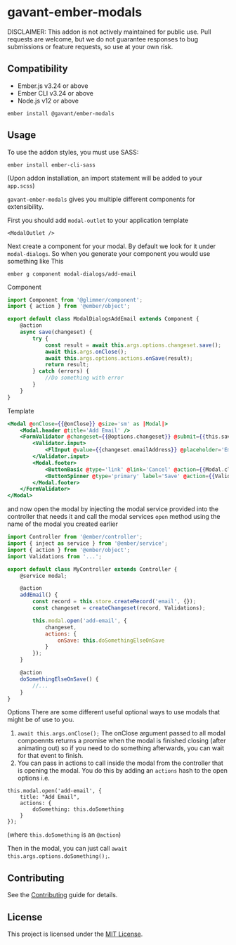 # gavant-ember-modals

DISCLAIMER: This addon is not actively maintained for public use. Pull requests are welcome, but we do not guarantee responses to bug submissions or feature requests, so use at your own risk.

## Compatibility

-   Ember.js v3.24 or above
-   Ember CLI v3.24 or above
-   Node.js v12 or above

```
ember install @gavant/ember-modals
```

## Usage

To use the addon styles, you must use SASS:

```
ember install ember-cli-sass
```

(Upon addon installation, an import statement will be added to your `app.scss`)

`gavant-ember-modals` gives you multiple different components for extensibility.

First you should add `modal-outlet` to your application template

```
<ModalOutlet />
```

Next create a component for your modal. By default we look for it under `modal-dialogs`.
So when you generate your component you would use something like This

```
ember g component modal-dialogs/add-email
```

Component

```js
import Component from '@glimmer/component';
import { action } from '@ember/object';

export default class ModalDialogsAddEmail extends Component {
    @action
    async save(changeset) {
        try {
            const result = await this.args.options.changeset.save();
            await this.args.onClose();
            await this.args.options.actions.onSave(result);
            return result;
        } catch (errors) {
            //Do something with error
        }
    }
}
```

Template

```hbs
<Modal @onClose={{@onClose}} @size='sm' as |Modal|>
    <Modal.header @title='Add Email' />
    <FormValidator @changeset={{@options.changeset}} @submit={{this.save}} as |changeset Validator|>
        <Validator.input>
            <FlInput @value={{changeset.emailAddress}} @placeholder='Email' />
        </Validator.input>
        <Modal.footer>
            <ButtonBasic @type='link' @link='Cancel' @action={{Modal.close}} />
            <ButtonSpinner @type='primary' label='Save' @action={{Validator.submit}} />
        </Modal.footer>
    </FormValidator>
</Modal>
```

and now open the modal by injecting the modal service provided into the controller that needs it
and call the modal services `open` method using the name of the modal you created earlier

```js
import Controller from '@ember/controller';
import { inject as service } from '@ember/service';
import { action } from '@ember/object';
import Validations from '...';

export default class MyController extends Controller {
    @service modal;

    @action
    addEmail() {
        const record = this.store.createRecord('email', {});
        const changeset = createChangeset(record, Validations);

        this.modal.open('add-email', {
            changeset,
            actions: {
                onSave: this.doSomethingElseOnSave
            }
        });
    }

    @action
    doSomethingElseOnSave() {
        //...
    }
}
```

Options
There are some different useful optional ways to use modals that might be of use to you.

1. `await this.args.onClose();`
   The onClose argument passed to all modal compoennts returns a promise when the modal is finished closing (after animating out) so if you need to do something afterwards, you can wait for that event to finish.
2. You can pass in actions to call inside the modal from the controller that is opening the modal. You do this by adding an `actions` hash to the open options i.e.

```
this.modal.open('add-email', {
    title: "Add Email",
    actions: {
        doSomething: this.doSomething
    }
});
```

(where `this.doSomething` is an `@action`)

Then in the modal, you can just call `await this.args.options.doSomething();`.

## Contributing

See the [Contributing](CONTRIBUTING.md) guide for details.

## License

This project is licensed under the [MIT License](LICENSE.md).
